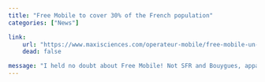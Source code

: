 ```yaml
---
title: "Free Mobile to cover 30% of the French population"
categories: ["News"]

link:
    url: "https://www.maxisciences.com/operateur-mobile/free-mobile-un-potentiel-de-couvrir-30-de-la-population-francaise_art24214.html"
    dead: false

message: "I held no doubt about Free Mobile! Not SFR and Bouygues, apparently!"
---
```

